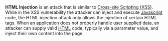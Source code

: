 **HTML Injection** is an attack that is similar to [Cross-site Scripting (XSS)](./Cross-site%20Scripting%20(XSS).md). While in the XSS vulnerability the attacker can inject and execute [Javascript](../Programming%20Languages/Javascript.md) code, the HTML injection attack only allows the injection of certain HTML tags. When an application does not properly handle user supplied data, an attacker can supply valid [HTML](../Programming%20Languages/HTML.md) code, typically via a parameter value, and inject their own content into the page.